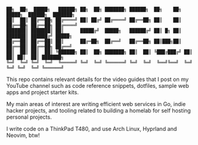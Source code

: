```
██╗  ██╗  █████╗   ██████╗ ██╗  ██╗ ███████╗ ██████╗  ██╗    ██╗  █████╗  ██████╗  ███████╗
██║  ██║ ██╔══██╗ ██╔════╝ ██║ ██╔╝ ██╔════╝ ██╔══██╗ ██║    ██║ ██╔══██╗ ██╔══██╗ ██╔════╝
███████║ ███████║ ██║      █████╔╝  █████╗   ██████╔╝ ██║ █╗ ██║ ███████║ ██████╔╝ █████╗  
██╔══██║ ██╔══██║ ██║      ██╔═██╗  ██╔══╝   ██╔══██╗ ██║███╗██║ ██╔══██║ ██╔══██╗ ██╔══╝  
██║  ██║ ██║  ██║ ╚██████╗ ██║  ██╗ ███████╗ ██║  ██║ ╚███╔███╔╝ ██║  ██║ ██║  ██║ ███████╗
╚═╝  ╚═╝ ╚═╝  ╚═╝  ╚═════╝ ╚═╝  ╚═╝ ╚══════╝ ╚═╝  ╚═╝  ╚══╝╚══╝  ╚═╝  ╚═╝ ╚═╝  ╚═╝ ╚══════╝
```

This repo contains relevant details for the video guides that I post on my YouTube channel such as code reference snippets, dotfiles, sample web apps and project starter kits.

My main areas of interest are writing efficient web services in Go, indie hacker projects, and tooling related to building a homelab for self hosting personal projects.

I write code on a ThinkPad T480, and use Arch Linux, Hyprland and Neovim, btw!
